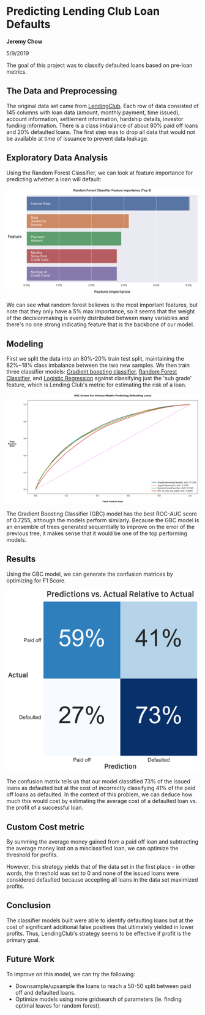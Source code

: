 # Predicting Lending Club Loan Defaults
**Jeremy Chow**

5/9/2019

The goal of this project was to classify defaulted loans based on pre-loan metrics.

## The Data and Preprocessing
The original data set came from [LendingClub](https://www.lendingclub.com/info/download-data.action). Each row of data consisted of 145 columns with loan data (amount, monthly payment, time issued), account information, settlement information, hardship details, investor funding information. There is a class imbalance of about 80% paid off loans and 20% defaulted loans. The first step was to drop all data that would not be available at time of issuance to prevent data leakage. 

## Exploratory Data Analysis

Using the Random Forest Classifier, we can look at feature importance for predicting whether a loan will default:

![Feature Importance](https://github.com/jeremyrchow/lending_club_default_model/blob/master/graphs/feature_importance.png?raw=true)

We can see what random forest believes is the most important features, but note that they only have a 5% max importance, so it seems that the weight of the decisionmaking is evenly distributed between many variables and there's no one strong indicating feature that is the backbone of our model.

## Modeling
First we split the data into an 80%-20% train test split, maintaining the 82%~18% class imbalance between the two new samples. 
We then train three classifier models: [Gradient boosting classifier](https://scikit-learn.org/stable/modules/generated/sklearn.ensemble.GradientBoostingClassifier.html), [Random Forest Classifier](https://scikit-learn.org/stable/modules/generated/sklearn.ensemble.GradientBoostingClassifier.html), and [Logistic Regression](https://scikit-learn.org/stable/modules/generated/sklearn.linear_model.LogisticRegression.html) against classifying just the 'sub grade' feature, which is Lending Club's metric for estimating the risk of a loan.



![ROC curves comparison between all models](https://github.com/jeremyrchow/lending_club_default_model/blob/master/graphs/ROC_curves_all.png?raw=true)

The Gradient Boosting Classifier (GBC) model has the best ROC-AUC score of 0.7255, although the models perform similarly. Because the GBC model is an ensemble of trees generated sequentially to improve on the error of the previous tree, it makes sense that it would be one of the top performing models.

## Results
Using the GBC model, we can generate the confusion matrices by optimizing for F1 Score.

![Confusion Matrix](https://raw.githubusercontent.com/jeremyrchow/lending_club_default_model/master/graphs/confusion_matrix_rel_actual.png)

The confusion matrix tells us that our model classified 73% of the issued loans as defaulted but at the cost of incorrectly classifying 41% of the paid off loans as defaulted. In the context of this problem, we can deduce how much this would cost by estimating the average cost of a defaulted loan vs. the profit of a successful loan.

## Custom Cost metric

By summing the average money gained from a paid off loan and subtracting the average money lost on a misclassified loan, we can optimize the threshold for profits. 

However, this strategy yields that of the data set in the first place - in other words, the threshold was set to 0 and none of the issued loans were considered defaulted because accepting all loans in the data set maximized profits.
## Conclusion

The classifier models built were able to identify defaulting loans but at the cost of significant additional false positives that ultimately yielded in lower profits. Thus, LendingClub's strategy seems to be effective if profit is the primary goal.  

## Future Work
To improve on this model, we can try the following:
- Downsample/upsample the loans to reach a 50-50 split between paid off and defaulted loans.
- Optimize models using more gridsearch of parameters (ie. finding optimal leaves for random forest).
